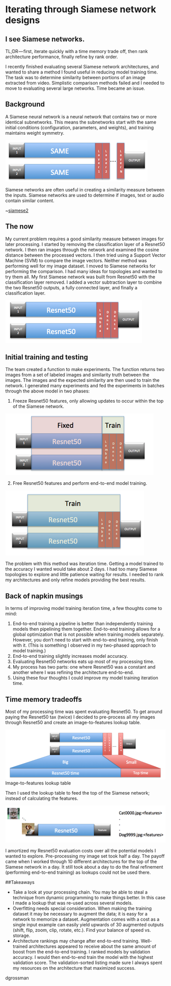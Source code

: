 # Iterating through Siamese network designs

## I see Siamese networks.
TL;DR — first, iterate quickly with a time memory trade off, then rank architecture performance, finally refine by rank order.  

I recently finished evaluating several Siamese network architectures, and wanted to share a method I found useful in reducing model training time. The task was to determine similarity between portions of an image extracted from video. Simplistic comparison methods failed and I needed to move to evaluating several large networks. Time became an issue.  

## Background
A Siamese neural network is a neural network that contains two or more identical subnetworks. This means the subnetworks start with the same initial conditions (configuration, parameters, and weights), and training maintains weight symmetry.

![siamese](images/image1.png)  

Siamese networks are often useful in creating a similarity measure between the inputs. Siamese networks are used to determine if images, text or audio contain similar content.

~[siamese2](images/image2.png)  

## The now
My current problem requires a good similarity measure between images for later processing.
I started by removing the classification layer of a Resnet50 network. I then ran images through the network and examined the cosine distance between the processed vectors. I then tried using a Support Vector Machine (SVM) to compare the image vectors. Neither method was performing well for my image dataset.
I moved to Siamese networks for performing the comparison. I had many ideas for topologies and wanted to try them all.
My first Siamese network was built from Resnet50 with the classification layer removed. I added a vector subtraction layer to combine the two Resnet50 outputs, a fully connected layer, and finally a classification layer.

![siamese3](images/image3.png)  

## Initial training and testing
The team created a function to make experiments. The function returns two images from a set of labeled images and similarity truth between the images. The images and the expected similarity are then used to train the network.
I generated many experiments and fed the experiments in batches through the above model in two phases:


1. Freeze Resnet50 features, only allowing updates to occur within the top of the Siamese network.

![siamese4](images/image4.png)  

2. Free Resnet50 features and perform end-to-end model training.

![siamese5](images/image5.png)  

The problem with this method was iteration time. Getting a model trained to the accuracy I wanted would take about 2 days. I had too many Siamese topologies to explore and little patience waiting for results. I needed to rank my architectures and only refine models providing the best results.

## Back of napkin musings

In terms of improving model training iteration time, a few thoughts come to mind:  

1. End-to-end training a pipeline is better than independently training models then pipelining them together. End-to-end training allows for a global optimization that is not possible when training models separately. However, you don’t need to start with end-to-end training, only finish with it. (This is something I observed in my two-phased approach to model training.)
1. End-to-end training slightly increases model accuracy.
1. Evaluating Resnet50 networks eats up most of my processing time.
1. My process has two parts: one where Resnet50 was a constant and another where I was refining the architecture end-to-end.
1. Using these four thoughts I could improve my model training iteration time.

## Time memory tradeoffs
Most of my processing time was spent evaluating Resnet50. To get around paying the Resnet50 tax (twice) I decided to pre-process all my images through Resnet50 and create an image-to-features lookup table.

![siamese6](images/image6.png) 
Image-to-features lookup table  

Then I used the lookup table to feed the top of the Siamese network; instead of calculating the features.

![siamese7](images/image7.png) 

I amortized my Resnet50 evaluation costs over all the potential models I wanted to explore. Pre-processing my image set took half a day. The payoff came when I worked through 10 different architectures for the top of the Siamese network in a day.
It still took about a day to do the final refinement (performing end-to-end training) as lookups could not be used there.

##Takeaways
* Take a look at your processing chain. You may be able to steal a technique from dynamic programming to make things better. In this case I made a lookup that was re-used across several models.
* Overfitting needs special consideration. When making the training dataset it may be necessary to augment the data; it is easy for a network to memorize a dataset. Augmentation comes with a cost as a single input example can easily yield upwards of 30 augmented outputs (shift, flip, zoom, clip, rotate, etc.). Find your balance of speed vs. storage.
* Architecture rankings may change after end-to-end training. Well-trained architectures appeared to receive about the same amount of boost from the end-to-end training. I ranked models by validation accuracy. I would then end-to-end train the model with the highest validation score. The validation-sorted listing made sure I always spent my resources on the architecture that maximized success.


dgrossman
